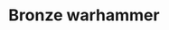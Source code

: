 ---
layout: item
title: Bronze warhammer
item-id: 1337
datatable: true
id: 1337
name: "Bronze warhammer"
monsters:
  - id: 1409
    name: "Black Guard"
    combat_level: 25
    wiki_url: "https://oldschool.runescape.wiki/w/Black_Guard#Level_25"
    drops:
      - quantity: "1"
        noted: false
        rarity: 0.0234375
    image: "https://oldschool.runescape.wiki/images/b/bb/Black_Guard_%28level_25%2C_1%29.png?88eee"
---